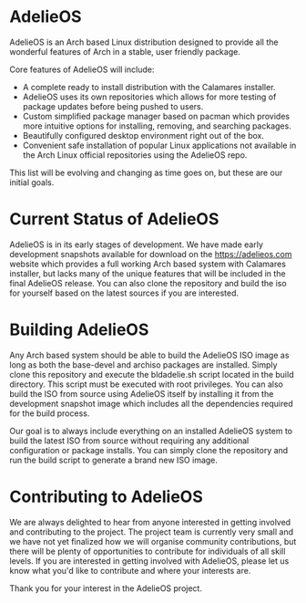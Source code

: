 # AdelieOS 
AdelieOS is an Arch based Linux distribution designed to provide all the wonderful features of Arch in a stable, user friendly package.

Core features of AdelieOS will include:

- A complete ready to install distribution with the Calamares installer.
- AdelieOS uses its own repositories which allows for more testing of package updates before being pushed to users.
- Custom simplified package manager based on pacman which provides more intuitive options for installing, removing, and searching packages.
- Beautifully configured desktop environment right out of the box.
- Convenient safe installation of popular Linux applications not available in the Arch Linux official repositories using the AdelieOS repo.

This list will be evolving and changing as time goes on, but these are our initial goals.

# Current Status of AdelieOS
AdelieOS is in its early stages of development. We have made early development snapshots available for download on the https://adelieos.com website which provides a full working Arch based system with Calamares installer, but lacks many of the unique features that will be included in the final AdelieOS release. You can also clone the repository and build the iso for yourself based on the latest sources if you are interested. 

# Building AdelieOS
Any Arch based system should be able to build the AdelieOS ISO image as long as both the base-devel and archiso packages are installed. Simply clone this repository and execute the bldadelie.sh script located in the build directory. This script must be executed with root privileges. You can also build the ISO from source using AdelieOS itself by installing it from the development snapshot image which includes all the dependencies required for the build process. 

Our goal is to always include everything on an installed AdelieOS system to build the latest ISO from source without requiring any additional configuration or package installs. You can simply clone the repository and run the build script to generate a brand new ISO image.

# Contributing to AdelieOS
We are always delighted to hear from anyone interested in getting involved and contributing to the project. The project team is currently very small and we have not yet finalized how we will organise community contributions, but there will be plenty of opportunities to contribute for individuals of all skill levels. If you are interested in getting involved with AdelieOS, please let us know what you'd like to contribute and where your interests are.

Thank you for your interest in the AdelieOS project.

